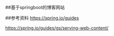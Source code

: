 ##基于springboot的博客网站

##参考资料
https://spring.io/guides

https://spring.io/guides/gs/serving-web-content/

##

